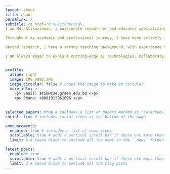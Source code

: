 ```yaml
---
layout: about
title: about
permalink: /
subtitle: <a href='#'>Lecturer</a>. 
I am Md. Atikuzzaman, a passionate researcher and educator specializing in Computer Vision, Machine Learning, Deep Learning, and Medical Imaging. Currently, I serve as a Lecturer in the Department of Computer Science and Engineering at Green University of Bangladesh. I hold a Master of Artificial Intelligence from Kyung Hee University, Republic of Korea, where I conducted research on urban cellular traffic prediction using feature modulation in densely connected convolutional networks.

Throughout my academic and professional journey, I have been actively involved in research, publishing in peer-reviewed journals and conferences. My work spans areas such as trash classification, vehicle license plate recognition, and deep learning-based anomaly detection.

Beyond research, I have a strong teaching background, with experience mentoring students in machine learning, deep learning, and artificial intelligence.

I am always eager to explore cutting-edge AI technologies, collaborate on innovative research, and contribute to the advancement of intelligent systems that solve real-world challenges.


profile:
  align: right
  image: IMG_6993.JPG
  image_circular: false # crops the image to make it circular
  more_info: >
    <p> Email: atik@cse.green.edu.bd </p>
    <p> Phone: +8801912961096 </p>
   

selected_papers: true # includes a list of papers marked as "selected={true}"
social: true # includes social icons at the bottom of the page

announcements:
  enabled: true # includes a list of news items
  scrollable: true # adds a vertical scroll bar if there are more than 3 news items
  limit: 5 # leave blank to include all the news in the `_news` folder

latest_posts:
  enabled: true
  scrollable: true # adds a vertical scroll bar if there are more than 3 new posts items
  limit: 3 # leave blank to include all the blog posts
---
```


